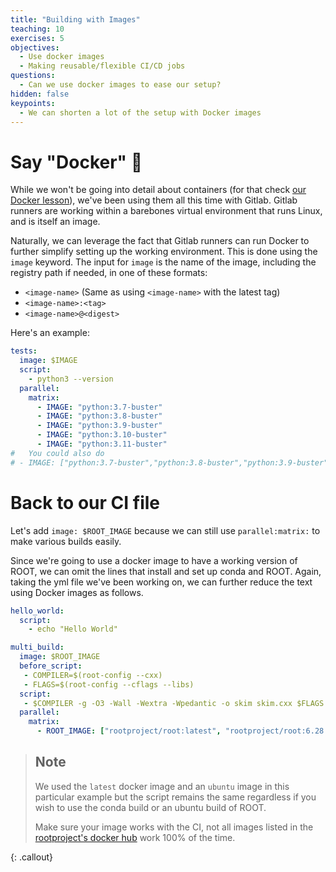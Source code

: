 ```yaml
---
title: "Building with Images"
teaching: 10
exercises: 5
objectives:
  - Use docker images
  - Making reusable/flexible CI/CD jobs
questions:
  - Can we use docker images to ease our setup?
hidden: false
keypoints:
  - We can shorten a lot of the setup with Docker images
---
```



# Say "Docker" 🐳

While we won't be going into detail about containers (for that check [our Docker lesson](https://hsf-training.github.io/hsf-training-docker/)), we've been using them all this time with Gitlab. Gitlab runners are working within a barebones virtual environment that runs Linux, and is itself an image.

Naturally, we can leverage the fact that Gitlab runners can run Docker to further simplify setting up the working environment. This is done using the `image` keyword. The input for `image` is the name of the image, including the registry path if needed, in one of these formats:

- `<image-name>` (Same as using `<image-name>` with the latest tag)
- `<image-name>:<tag>`
- `<image-name>@<digest>`


 Here's an example:

```yml
tests:
  image: $IMAGE
  script:
    - python3 --version
  parallel:
    matrix:
      - IMAGE: "python:3.7-buster"
      - IMAGE: "python:3.8-buster"
      - IMAGE: "python:3.9-buster"
      - IMAGE: "python:3.10-buster"
      - IMAGE: "python:3.11-buster"
#   You could also do
# - IMAGE: ["python:3.7-buster","python:3.8-buster","python:3.9-buster","python:3.10-buster","python:3.11-buster"]
```


# Back to our CI file

Let's add `image: $ROOT_IMAGE` because we can still use `parallel:matrix:` to make various builds easily.

Since we're going to use a docker image to have a working version of ROOT, we can omit the lines that install and set up conda and ROOT.
Again, taking the yml file we've been working on, we can further reduce the text using Docker images as follows.
```yaml
hello_world:
  script:
    - echo "Hello World"

multi_build:
  image: $ROOT_IMAGE
  before_script:
   - COMPILER=$(root-config --cxx)
   - FLAGS=$(root-config --cflags --libs)
  script:
   - $COMPILER -g -O3 -Wall -Wextra -Wpedantic -o skim skim.cxx $FLAGS
  parallel:
    matrix:
      - ROOT_IMAGE: ["rootproject/root:latest", "rootproject/root:6.28.10-ubuntu22.04"]
```
> ## Note
>  We used the `latest` docker image and an `ubuntu` image in this particular example but the script remains the same
>  regardless if you wish to use the conda build or an ubuntu build of ROOT.
>
> Make sure your image works with the CI, not all images listed in the [rootproject's docker hub](https://hub.docker.com/r/rootproject/root) work 100% of the time.
>
{: .callout}
